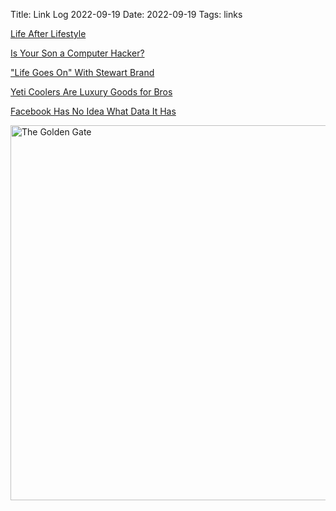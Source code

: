 Title: Link Log 2022-09-19
Date: 2022-09-19
Tags: links

[Life After Lifestyle](https://subpixel.space/entries/life-after-lifestyle/)

[Is Your Son a Computer Hacker?](http://web.archive.org/web/20031114161830/http://www.adequacy.org/public/stories/2001.12.2.42056.2147.html)

["Life Goes On" With Stewart Brand](https://www.palladiummag.com/2022/09/14/life-goes-on-with-stewart-brand/)

[Yeti Coolers Are Luxury Goods for Bros](https://www.theatlantic.com/technology/archive/2022/09/yeti-drink-cooler-popularity-status-symbol/671335/)

[Facebook Has No Idea What Data It Has](https://www.schneier.com/blog/archives/2022/09/facebook-has-no-idea-what-data-it-has.html)

<a href="https://www.flickr.com/photos/pigmonkey/52370770654/in/dateposted/" title="The Golden Gate"><img src="https://live.staticflickr.com/65535/52370770654_6113bec51b_c.jpg" width="800" height="600" alt="The Golden Gate"></a>

